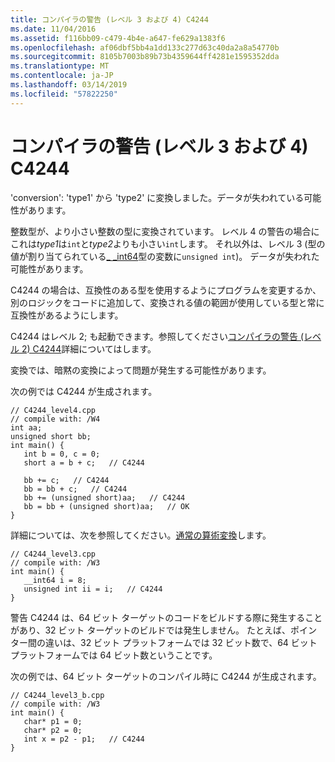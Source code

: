 ```yaml
---
title: コンパイラの警告 (レベル 3 および 4) C4244
ms.date: 11/04/2016
ms.assetid: f116bb09-c479-4b4e-a647-fe629a1383f6
ms.openlocfilehash: af06dbf5bb4a1dd133c277d63c40da2a8a54770b
ms.sourcegitcommit: 8105b7003b89b73b4359644ff4281e1595352dda
ms.translationtype: MT
ms.contentlocale: ja-JP
ms.lasthandoff: 03/14/2019
ms.locfileid: "57822250"
---
```

# <a name="compiler-warning-levels-3-and-4-c4244"></a>コンパイラの警告 (レベル 3 および 4) C4244

'conversion': 'type1' から 'type2' に変換しました。データが失われている可能性があります。

整数型が、より小さい整数の型に変換されています。 レベル 4 の警告の場合にこれは*type1*は`int`と*type2*よりも小さい`int`します。 それ以外は、レベル 3 (型の値が割り当てられている[_ _int64](../../cpp/int8-int16-int32-int64.md)型の変数に`unsigned int`)。 データが失われた可能性があります。

C4244 の場合は、互換性のある型を使用するようにプログラムを変更するか、別のロジックをコードに追加して、変換される値の範囲が使用している型と常に互換性があるようにします。

C4244 はレベル 2; も起動できます。参照してください[コンパイラの警告 (レベル 2) C4244](../../error-messages/compiler-warnings/compiler-warning-level-2-c4244.md)詳細についてはします。

変換では、暗黙の変換によって問題が発生する可能性があります。

次の例では C4244 が生成されます。

```
// C4244_level4.cpp
// compile with: /W4
int aa;
unsigned short bb;
int main() {
   int b = 0, c = 0;
   short a = b + c;   // C4244

   bb += c;   // C4244
   bb = bb + c;   // C4244
   bb += (unsigned short)aa;   // C4244
   bb = bb + (unsigned short)aa;   // OK
}
```

詳細については、次を参照してください。[通常の算術変換](../../c-language/usual-arithmetic-conversions.md)します。

```
// C4244_level3.cpp
// compile with: /W3
int main() {
   __int64 i = 8;
   unsigned int ii = i;   // C4244
}
```

警告 C4244 は、64 ビット ターゲットのコードをビルドする際に発生することがあり、32 ビット ターゲットのビルドでは発生しません。 たとえば、ポインター間の違いは、32 ビット プラットフォームでは 32 ビット数で、64 ビット プラットフォームでは 64 ビット数ということです。

次の例では、64 ビット ターゲットのコンパイル時に C4244 が生成されます。

```
// C4244_level3_b.cpp
// compile with: /W3
int main() {
   char* p1 = 0;
   char* p2 = 0;
   int x = p2 - p1;   // C4244
}
```